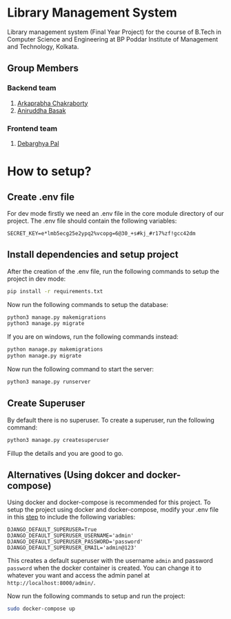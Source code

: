 # Library Management System
Library management system (Final Year Project) for the course of B.Tech in Computer Science and Engineering at BP Poddar Institute of Management and Technology, Kolkata.

## Group Members

### Backend team
1. [Arkaprabha Chakraborty](https://www.github.com/ArkaprabhaChakraborty)
2. [Aniruddha Basak](https://www.github.com/aniruddha2000)
### Frontend team
1. [Debarghya Pal](https://www.github.com/DebarghyaPal)


# How to setup?

## Create .env file
For dev mode firstly we need an .env file in the core module directory of our project. The .env file should contain the following variables:

```
SECRET_KEY=e*lmb5ecg25e2ypq2%vcopg=6@30_+s#kj_#r17%zf!gcc42dm
```

## Install dependencies and setup project
After the creation of the .env file, run the following commands to setup the project in dev mode:

```bash
pip install -r requirements.txt
```

Now run the following commands to setup the database:

```bash
python3 manage.py makemigrations
python3 manage.py migrate
```

If you are on windows, run the following commands instead:

```bash
python manage.py makemigrations
python manage.py migrate
```

Now run the following command to start the server:

```bash
python3 manage.py runserver
```

## Create Superuser

By default there is no superuser. To create a superuser, run the following command:

```bash
python3 manage.py createsuperuser
```

Fillup the details and you are good to go.

## Alternatives (Using dokcer and docker-compose)
Using docker and docker-compose is recommended for this project. To setup the project using docker and docker-compose, modify your .env file in this [step](#create-env-file) to include the following variables:

```
DJANGO_DEFAULT_SUPERUSER=True 
DJANGO_DEFAULT_SUPERUSER_USERNAME='admin'
DJANGO_DEFAULT_SUPERUSER_PASSWORD='password'
DJANGO_DEFAULT_SUPERUSER_EMAIL='admin@123'
```

This creates a default superuser with the username `admin` and password `password` when the docker container is created. You can change it to whatever you want and access the admin panel at `http://localhost:8000/admin/`.

Now run the following commands to setup and run the project:

```bash
sudo docker-compose up
``` 
